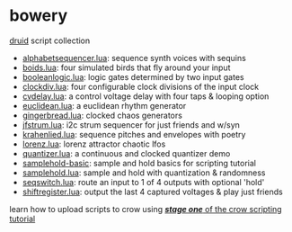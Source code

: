 # bowery
[druid](github.com/monome/druid) script collection

- [alphabetsequencer.lua](alphabetsequencer.lua): sequence synth voices with sequins
- [boids.lua](boids.lua): four simulated birds that fly around your input
- [booleanlogic.lua](booleanlogic.lua): logic gates determined by two input gates
- [clockdiv.lua](clockdiv.lua): four configurable clock divisions of the input clock
- [cvdelay.lua](cvdelay.lua): a control voltage delay with four taps & looping option
- [euclidean.lua](euclidean.lua): a euclidean rhythm generator
- [gingerbread.lua](gingerbread.lua): clocked chaos generators
- [jfstrum.lua](jfstrum.lua): i2c strum sequencer for just friends and w/syn
- [krahenlied.lua](krahenlied.lua): sequence pitches and envelopes with poetry
- [lorenz.lua](lorenz.lua): lorenz attractor chaotic lfos
- [quantizer.lua](quantizer.lua): a continuous and clocked quantizer demo
- [samplehold-basic](samplehold-basic.lua): sample and hold basics for scripting tutorial
- [samplehold.lua](samplehold.lua): sample and hold with quantization & randomness
- [seqswitch.lua](seqswitch.lua): route an input to 1 of 4 outputs with optional 'hold'
- [shiftregister.lua](shiftregister.lua): output the last 4 captured voltages & play just friends

learn how to upload scripts to crow using [***stage one*** of the crow scripting tutorial](https://monome.org/docs/crow/scripting)

